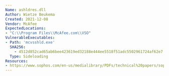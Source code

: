 ```yaml
---
Name: ashldres.dll
Author: Wietze Beukema
Created: 2021-12-08
Vendor: McAfee
ExpectedLocations:
- "C:\\Program Files\\McAfee.com\\VSO"
VulnerableExecutables:
- Path: 'mcvsshld.exe'
  SHA256:
    - 4512d852cad65ab6bee423619ed32188e444ee5518f51adc5502961724af62e7
  Type: Sideloading
Resources:
- https://www.sophos.com/en-us/medialibrary/PDFs/technical%20papers/sophos-rotten-tomato-campaign.pdf
---
```


